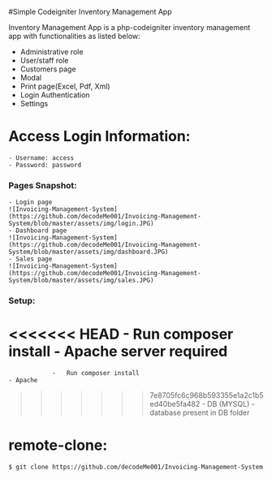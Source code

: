 #Simple Codeigniter Inventory Management App

 Inventory Management App is a php-codeigniter inventory management app with functionalities as listed below:

  - Administrative role
  - User/staff role
  - Customers page
  - Modal
  - Print page(Excel, Pdf, Xml)
  - Login Authentication
  - Settings

  # Access Login Information:

    - Username: access
    - Password: password

### Pages Snapshot:
    - Login page
    ![Invoicing-Management-System](https://github.com/decodeMe001/Invoicing-Management-System/blob/master/assets/img/login.JPG)
    - Dashboard page
    ![Invoicing-Management-System](https://github.com/decodeMe001/Invoicing-Management-System/blob/master/assets/img/dashboard.JPG)
    - Sales page
    ![Invoicing-Management-System](https://github.com/decodeMe001/Invoicing-Management-System/blob/master/assets/img/sales.JPG)

### Setup:
<<<<<<< HEAD
    - Run composer install
    - Apache server required
=======
				-	Run composer install
    - Apache
>>>>>>> 7e8705fc6c968b593355e1a2c1b5ed40be5fa482
    - DB (MYSQL) - database present in DB folder

# remote-clone:
```sh
$ git clone https://github.com/decodeMe001/Invoicing-Management-System.git
```
